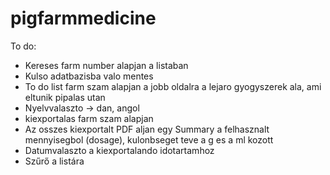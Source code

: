 # pigfarmmedicine

To do:
* Kereses farm number alapjan a listaban
* Kulso adatbazisba valo mentes
* To do list farm szam alapjan a jobb oldalra a lejaro gyogyszerek ala, ami eltunik pipalas utan
* Nyelvvalaszto -> dan, angol
* kiexportalas farm szam alapjan
* Az osszes kiexportalt PDF aljan egy Summary a felhasznalt mennyisegbol (dosage), kulonbseget teve a g es a ml kozott
* Datumvalaszto a kiexportalando idotartamhoz
* Szűrő a listára
